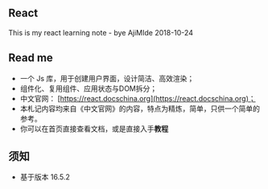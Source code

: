 ## React

This is my react learning note - bye AjiMIde 2018-10-24

## Read me

* 一个 Js 库，用于创建用户界面，设计简洁、高效渲染；
* 组件化、复用组件、应用状态与DOM拆分；
* 中文官网： [https://react.docschina.org](https://react.docschina.org)；
* 本札记内容均来自《中文官网》的内容，特点为精炼，简单，只供一个简单的参考。
* 你可以在首页直接查看文档，或是直接入手**教程**

## 须知

* 基于版本 16.5.2
